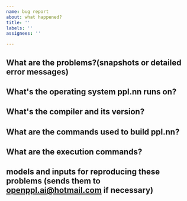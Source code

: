 ```yaml
---
name: bug report
about: what happened?
title: ''
labels: ''
assignees: ''

---
```


## What are the problems?(snapshots or detailed error messages)

## What's the operating system ppl.nn runs on?

## What's the compiler and its version?

## What are the commands used to build ppl.nn?

## What are the execution commands?

## models and inputs for reproducing these problems (sends them to openppl.ai@hotmail.com if necessary)
